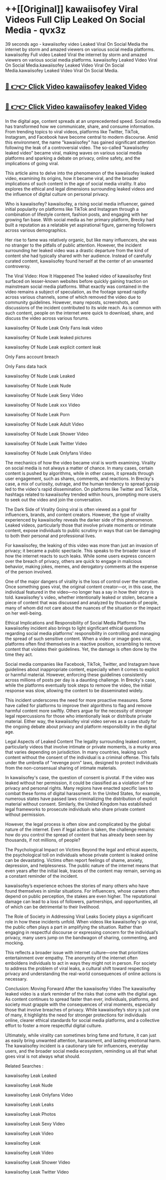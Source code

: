 # ++[[Original]] kawaiisofey Viral Videos Full Clip Leaked On Social Media - qvx3z<br>

39 seconds ago - kawaiisofey video Leaked Viral On Social Media the internet by storm and amazed viewers on various social media platforms.
kawaiisofey Full video Leaked Viral the internet by storm and amazed viewers on various social media platforms. kawaiisofey Leaked Video Viral On Social Media.kawaiisofey Leaked Video Viral On Social Media.kawaiisofey Leaked Video Viral On Social Media.<br>


## [🔴 👉👉 Click Video kawaiisofey leaked Video ](https://onlyclips.site?title=kawaiisofey&ref=git)

## [🔴 👉👉 Click Video kawaiisofey leaked Video ](https://onlyclips.site?title=kawaiisofey&ref=git)

In the digital age, content spreads at an unprecedented speed. Social media has transformed how we communicate, share, and consume information. From trending topics to viral videos, platforms like Twitter, TikTok, Instagram, and Facebook have become central to modern discourse. Amid this environment, the name "kawaiisofey" has gained significant attention following the leak of a controversial video. The so-called "kawaiisofey leaked video" became viral, making waves on various social media platforms and sparking a debate on privacy, online safety, and the implications of going viral.

This article aims to delve into the phenomenon of the kawaiisofey leaked video, examining its origins, how it became viral, and the broader implications of such content in the age of social media virality. It also explores the ethical and legal dimensions surrounding leaked videos and the influence of digital culture on personal privacy.

Who is kawaiisofey?
kawaiisofey, a rising social media influencer, gained initial popularity on platforms like TikTok and Instagram through a combination of lifestyle content, fashion posts, and engaging with her growing fan base. With social media as her primary platform, Brecky had built a reputation as a relatable yet aspirational figure, garnering followers across various demographics.

Her rise to fame was relatively organic, but like many influencers, she was no stranger to the pitfalls of public attention. However, the incident surrounding her leaked video was a drastic departure from the kind of content she had typically shared with her audience. Instead of carefully curated content, kawaiisofey found herself at the center of an unwanted controversy.

The Viral Video: How It Happened
The leaked video of kawaiisofey first surfaced on lesser-known websites before quickly gaining traction on mainstream social media platforms. What exactly was contained in the video remains a subject of speculation, as the footage spread rapidly across various channels, some of which removed the video due to community guidelines. However, many reposts, screenshots, and discussions of the incident contributed to its wide reach. As is common with such content, people on the internet were quick to download, share, and discuss the video across various forums.

kawaiisofey Of Nude Leak Only Fans leak video

kawaiisofey Of Nude Leak leaked pictures

kawaiisofey Of Nude Leak explicit content leak

Only Fans account breach

Only Fans data hack

kawaiisofey Of Nude Leak Leaked

kawaiisofey Of Nude Leak Nude

kawaiisofey Of Nude Leak Sexy Video

kawaiisofey Of Nude Leak xxx Video

kawaiisofey Of Nude Leak Porn

kawaiisofey Of Nude Leak Adult Video

kawaiisofey Of Nude Leak Shower Video

kawaiisofey Of Nude Leak Twitter Video

kawaiisofey Of Nude Leak Onlyfans Video

The mechanics of how the video became viral is worth examining. Virality on social media is not always a matter of chance. In many cases, certain content is pushed by algorithms, while in other cases, it spreads through user engagement, such as shares, comments, and reactions. In Brecky's case, a mix of curiosity, outrage, and the human tendency to spread gossip led to the video's rapid dissemination. On platforms like Twitter and TikTok, hashtags related to kawaiisofey trended within hours, prompting more users to seek out the video and join the conversation.

The Dark Side of Virality
Going viral is often viewed as a goal for influencers, brands, and content creators. However, the type of virality experienced by kawaiisofey reveals the darker side of this phenomenon. Leaked videos, particularly those that involve private moments or intimate content, expose individuals to public scrutiny in ways that can be damaging to both their personal and professional lives.

For kawaiisofey, the leaking of this video was more than just an invasion of privacy; it became a public spectacle. This speaks to the broader issue of how the internet reacts to such leaks. While some users express concern over the breach of privacy, others are quick to engage in malicious behavior, making jokes, memes, and derogatory comments at the expense of the person involved.

One of the major dangers of virality is the loss of control over the narrative. Once something goes viral, the original content creator—or, in this case, the individual featured in the video—no longer has a say in how their story is told. kawaiisofey's video, whether intentionally leaked or stolen, became a piece of content that was discussed and analyzed by thousands of people, many of whom did not care about the nuances of the situation or the impact on her well-being.

Ethical Implications and Responsibility of Social Media Platforms
The kawaiisofey incident also brings to light significant ethical questions regarding social media platforms' responsibility in controlling and managing the spread of such sensitive content. When a video or image goes viral, platforms often find themselves in a reactive position, scrambling to remove content that violates their guidelines. Yet, the damage is often done by the time they act.

Social media companies like Facebook, TikTok, Twitter, and Instagram have guidelines about inappropriate content, especially when it comes to explicit or harmful material. However, enforcing these guidelines consistently across millions of posts per day is a daunting challenge. In Brecky's case, while the platforms eventually took steps to remove the video, the initial response was slow, allowing the content to be disseminated widely.

This incident underscores the need for more proactive measures. Some have called for platforms to improve their algorithms to flag and remove harmful content more swiftly. Others argue for the necessity of stronger legal repercussions for those who intentionally leak or distribute private material. Either way, the kawaiisofey viral video serves as a case study for the ongoing debate about privacy and platform responsibility in the digital age.

Legal Aspects of Leaked Content
The legality surrounding leaked content, particularly videos that involve intimate or private moments, is a murky area that varies depending on jurisdiction. In many countries, leaking such content without the consent of the individual is a criminal offense. This falls under the umbrella of "revenge porn" laws, designed to protect individuals from the non-consensual sharing of intimate materials.

In kawaiisofey's case, the question of consent is pivotal. If the video was leaked without her permission, it could be classified as a violation of her privacy and personal rights. Many regions have enacted specific laws to combat these forms of digital harassment. In the United States, for example, numerous states have passed laws criminalizing the distribution of explicit material without consent. Similarly, the United Kingdom has established legal frameworks to prosecute individuals who share private content without permission.

However, the legal process is often slow and complicated by the global nature of the internet. Even if legal action is taken, the challenge remains: how do you control the spread of content that has already been seen by thousands, if not millions, of people?

The Psychological Impact on Victims
Beyond the legal and ethical aspects, the psychological toll on individuals whose private content is leaked online can be devastating. Victims often report feelings of shame, anxiety, depression, and helplessness. The public nature of the internet means that even years after the initial leak, traces of the content may remain, serving as a constant reminder of the incident.

kawaiisofey’s experience echoes the stories of many others who have found themselves in similar situations. For influencers, whose careers often depend on public perception, the stakes are even higher. The reputational damage can lead to a loss of followers, partnerships, and opportunities, all of which can be detrimental to their livelihood.

The Role of Society in Addressing Viral Leaks
Society plays a significant role in how these incidents unfold. When videos like kawaiisofey's go viral, the public often plays a part in amplifying the situation. Rather than engaging in respectful discourse or expressing concern for the individual’s privacy, many users jump on the bandwagon of sharing, commenting, and mocking.

This reflects a broader issue with internet culture—one that prioritizes entertainment over empathy. The anonymity of the internet often emboldens individuals to act in ways they might not in person. For society to address the problem of viral leaks, a cultural shift toward respecting privacy and understanding the real-world consequences of online actions is necessary.

Conclusion: Moving Forward After the kawaiisofey Video
The kawaiisofey leaked video is a stark reminder of the risks that come with the digital age. As content continues to spread faster than ever, individuals, platforms, and society must grapple with the consequences of viral moments, especially those that involve breaches of privacy. While kawaiisofey’s story is just one of many, it highlights the need for stronger protections for individuals online, clearer ethical standards for social media platforms, and a collective effort to foster a more respectful digital culture.

Ultimately, while virality can sometimes bring fame and fortune, it can just as easily bring unwanted attention, harassment, and lasting emotional harm. The kawaiisofey incident is a cautionary tale for influencers, everyday users, and the broader social media ecosystem, reminding us all that what goes viral is not always what should.

Related Searches :

kawaiisofey Leak Leaked

kawaiisofey Leak Nude

kawaiisofey Leak Onlyfans Video

kawaiisofey Leak Leaks

kawaiisofey Leak Photos

kawaiisofey Leak Sexy Video

kawaiisofey Leak Video

kawaiisofey Leak

kawaiisofey Leak Video

kawaiisofey Leak Shower Video

kawaiisofey Leak Twitter Video

